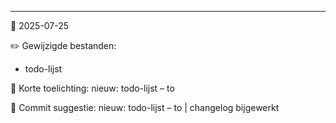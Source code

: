 ---
📅 2025-07-25

✏️ Gewijzigde bestanden:
- todo-lijst

🧾 Korte toelichting:
nieuw: todo-lijst – to

🔖 Commit suggestie:
nieuw: todo-lijst – to | changelog bijgewerkt

